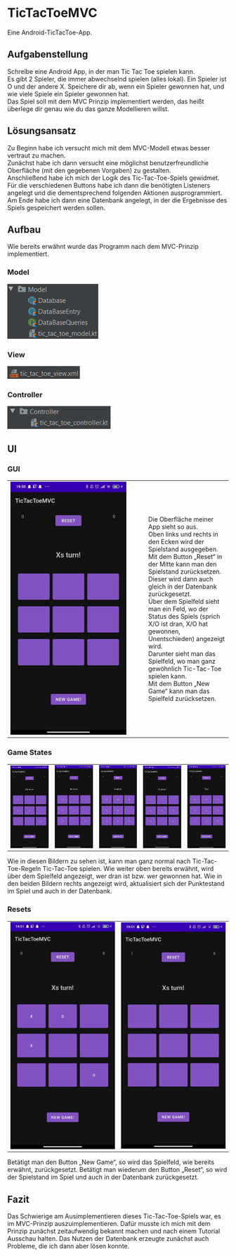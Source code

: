 # TicTacToeMVC
Eine Android-TicTacToe-App.


## Aufgabenstellung
Schreibe eine Android App, in der man Tic Tac Toe spielen kann.</br>
Es gibt 2 Spieler, die immer abwechselnd spielen (alles lokal). Ein Spieler ist O und der andere X. Speichere dir ab, wenn ein Spieler gewonnen hat, und wie viele Spiele ein Spieler gewonnen hat.</br>
Das Spiel soll mit dem MVC Prinzip implementiert werden, das heißt überlege dir genau wie du das ganze Modellieren willst.


## Lösungsansatz
Zu Beginn habe ich versucht mich mit dem MVC-Modell etwas besser vertraut zu machen.</br>
Zunächst habe ich dann versucht eine möglichst benutzerfreundliche Oberfläche (mit den gegebenen Vorgaben) zu gestalten.</br>
Anschließend habe ich mich der Logik des Tic-Tac-Toe-Spiels gewidmet.</br>
Für die verschiedenen Buttons habe ich dann die benötigten Listeners angelegt und die dementsprechend folgenden Aktionen ausprogrammiert.</br>
Am Ende habe ich dann eine Datenbank angelegt, in der die Ergebnisse des Spiels gespeichert werden sollen.

## Aufbau
Wie bereits erwähnt wurde das Programm nach dem MVC-Prinzip implementiert.

### Model
<img src="readmeDocs/model.png">

### View
<img src="readmeDocs/view.png">

### Controller
<img src="readmeDocs/controller.png">


## UI

### GUI
<table>
  <tr>
    <td width="300" height="576">
      <img src="readmeDocs/ui.png" width="264" height="576">
    </td>
    <td>
      Die Oberfläche meiner App sieht so aus.</br>
      Oben links und rechts in den Ecken wird der Spielstand ausgegeben. Mit dem Button „Reset“ in der Mitte kann man den Spielstand zurücksetzen. Dieser wird dann auch gleich in der Datenbank zurückgesetzt.</br>
      Über dem Spielfeld sieht man ein Feld, wo der Status des Spiels (sprich X/O ist dran, X/O hat gewonnen, Unentschieden) angezeigt wird.</br>
      Darunter sieht man das Spielfeld, wo man ganz gewöhnlich Tic-Tac-Toe spielen kann.</br>
      Mit dem Button „New Game“ kann man das Spielfeld zurücksetzen.
    </td>
  </tr>
</table>
  
### Game States
<table>
  <tr>
    <td width="20%">
      <img src="readmeDocs/oturn.png">
    </td>
    <td width="20%">
      <img src="readmeDocs/xturn.png">
    </td>
    <td width="20%">
      <img src="readmeDocs/owin.png">
    </td>
    <td width="20%">
      <img src="readmeDocs/xwin.png">
    </td>
    <td width="20%">
      <img src="readmeDocs/temp.png">
    </td>
  </tr>
</table>
Wie in diesen Bildern zu sehen ist, kann man ganz normal nach Tic-Tac-Toe-Regeln Tic-Tac-Toe spielen. Wie weiter oben bereits erwähnt, wird über dem Spielfeld angezeigt, wer dran ist bzw. wer gewonnen hat. Wie in den beiden Bildern rechts angezeigt wird, aktualisiert sich der Punktestand im Spiel und auch in der Datenbank.

### Resets
<table>
  <tr>
    <td width="50%">
      <img src="readmeDocs/resetscore.png">
    </td>
    <td width="50%">
      <img src="readmeDocs/resetgame.png">
    </td>
  </tr>
</table>
Betätigt man den Button „New Game“, so wird das Spielfeld, wie bereits erwähnt, zurückgesetzt.
Betätigt man wiederum den Button „Reset“, so wird der Spielstand im Spiel und auch in der Datenbank zurückgesetzt.


## Fazit
Das Schwierige am Ausimplementieren dieses Tic-Tac-Toe-Spiels war, es im MVC-Prinzip auszuimplementieren. Dafür musste ich mich mit dem Prinzip zunächst zeitaufwendig bekannt machen und nach einem Tutorial Ausschau halten.
Das Nutzen der Datenbank erzeugte zunächst auch Probleme, die ich dann aber lösen konnte.
